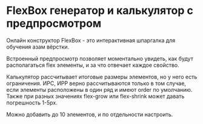 # FlexBox генератор и калькулятор с предпросмотром

Онлайн конструктор FlexBox - это интерактивная шпаргалка для обучения азам вёрстки.

Встроенный предпросмотр позволяет моментально увидеть, как будут располагаться flex элементы, и за что отвечает каждое свойство.

Калькулятор рассчитывает итоговые размеры элементов, но у него есть ограничения. ИРС, ИРР верно рассчитываются только в том случае, если элементы расположены в один ряд и имеют order по умолчанию. Также при разных значениях flex-grow или flex-shrink может давать погрешность 1-5px.

Можно добавить до 10 элементов, и по отдельности настроить.
